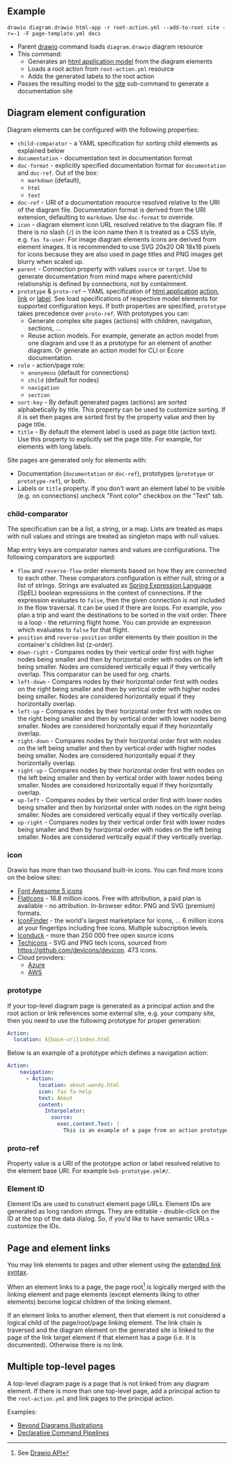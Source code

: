 ## Example

``drawio diagram.drawio html-app -r root-action.yml --add-to-root site -r=-1 -F page-template.yml docs``

* Parent [drawio](../index.html) command loads ``diagram.drawio`` diagram resource
* This command:
    * Generates an [html application model](https://html-app.models.nasdanika.org/index.html) from the diagram elements
    * Loads a root action from ``root-action.yml`` resource
    * Adds the generated labels to the root action
* Passes the resulting model to the [site](site/index.html) sub-command to generate a documentation site

## Diagram element configuration 

Diagram elements can be configured with the following properties:

* ``child-comparator`` - a YAML specification for sorting child elements as explained below
* ``documentation`` - documentation text in documentation format
* ``doc-format`` - explicitly specified documentation format for ``documentation`` and ``doc-ref``. Out of the box:
    * ``markdown`` (default), 
    * ``html``
    * ``text``
* ``doc-ref`` - URI of a documentation resource resolved relative to the URI of the diagram file. Documentation format is derived from the URI extension, defaulting to ``markdown``. Use ``doc-format`` to override.
* ``icon`` - diagram element icon URL resolved relative to the diagram file. If there is no slash (``/``) in the icon name then it is treated as a CSS style, e.g. ``fas fa-user``. 
For image diagram elements icons are derived from element images. It is recommended to use SVG 20x20 OR 18x18 pixels for icons because they are also used in page titles and PNG images get blurry when scaled up.
* ``parent`` - Connection property with values ``source`` or ``target``. Use to generate documentation from mind maps where parent/child relationship is defined by connections, not by containment.
* ``prototype`` & ``proto-ref`` – YAML specification of [html application](https://html-app.models.nasdanika.org/index.html) [action](https://html-app.models.nasdanika.org/references/eClassifiers/Action/index.html), [link](https://html-app.models.nasdanika.org/references/eClassifiers/Link/index.html) or [label](https://html-app.models.nasdanika.org/references/eClassifiers/Label/index.html). See load specifications of respective model elements for supported configuration keys. If both properties are specified, ``prototype`` takes precedence over ``proto-ref``. With prototypes you can:
    * Generate complex site pages (actions) with children, navigation, sections, ...
    * Reuse action models. For example, generate an action model from one diagram and use it as a prototype for an element of another diagram. Or generate an action model for CLI or Ecore documentation.
* ``role`` - action/page role:
    * ``anonymous`` (default for connections)
    * ``child`` (default for nodes)
    * ``navigation``
    * ``section``
* ``sort-key`` - By default generated pages (actions) are sorted alphabetically by title. This property can be used to customize sorting. If it is set then pages are sorted first by the property value and then by page title.
* ``title`` - By default the element label is used as page title (action text). Use this property to explicitly set the page title. For example, for elements with long labels.

Site pages are generated only for elements with:

* Documentation (``documentation`` or ``doc-ref``), prototypes (``prototype`` or ``prototype-ref``), or both.
* Labels or ``title`` property. If you don't want an element label to be visible (e.g. on connections) uncheck "Font color" checkbox on the "Text" tab.

### child-comparator

The specification can be a list, a string, or a map. Lists are treated as maps with null values and strings are treated as singleton maps with null values.

Map entry keys are comparator names and values are configurations. The following comparators are supported:

* ``flow`` and ``reverse-flow`` order elements based on how they are connected to each other. These comparators configuration is either null, string or a list of strings. Strings are evaluated as [Spring Expression Language](https://docs.spring.io/spring-framework/reference/core/expressions.html) (SpEL) boolean expressions in the context of connections. If the expression evaluates to ``false``, then the given connection is not included in the flow traversal. It can be used if there are loops. For example, you plan a trip and want the destinations to be sorted in the visit order. There is a loop - the returning flight home. You can provide an expression which evaluates to ``false`` for that flight.
* ``position`` and ``reverse-position`` order elements by their position in the container's children list (z-order).  
* ``down-right`` - Compares nodes by their vertical order first with higher nodes being smaller and then by horizontal order with nodes on the left being smaller. Nodes are considered vertically equal if they vertically overlap. This comparator can be used for org. charts.
* ``left-down`` - Compares nodes by their horizontal order first with nodes on the right being smaller and then by vertical order with higher nodes being smaller. Nodes are considered horizontally equal if they horizontally overlap. 
* ``left-up`` - Compares nodes by their horizontal order first with nodes on the right being smaller and then by vertical order with lower nodes being smaller. Nodes are considered horizontally equal if they horizontally overlap. 
* ``right-down`` - Compares nodes by their horizontal order first with nodes on the left being smaller and then by vertical order with higher nodes being smaller. Nodes are considered horizontally equal if they horizontally overlap. 
* ``right-up`` - Compares nodes by their horizontal order first with nodes on the left being smaller and then by vertical order with lower nodes being smaller. Nodes are considered horizontally equal if they horizontally overlap. 
* ``up-left`` - Compares nodes by their vertical order first with lower nodes being smaller and then by horizontal order with nodes on the right being smaller. Nodes are considered vertically equal if they vertically overlap. 
* ``up-right`` - Compares nodes by their vertical order first with lower nodes being smaller and then by horizontal order with nodes on the left being smaller. Nodes are considered vertically equal if they vertically overlap. 

### icon

Drawio has more than two thousand built-in icons. You can find more icons on the below sites:

* [Font Awesome 5 icons](https://fontawesome.com/v5/search?ic=free) 
* [FlatIcons](https://www.flaticon.com/pricing) - 16.8 million icons. Free with attribution, a paid plan is available - no attribution. In-browser editor. PNG and SVG (premium) formats.
* [IconFinder](https://www.iconfinder.com/) - the world's largest marketplace for icons, ... 6 million icons at your fingertips including free icons. Multiple subscription levels.
* [Iconduck](https://iconduck.com/) - more than 250 000 free open source icons
* [Techicons](https://techicons.dev/) - SVG and PNG tech icons, sourced from https://github.com/devicons/devicon. 473 icons. 
* Cloud providers:
    * [Azure](https://learn.microsoft.com/en-us/azure/architecture/icons/)
    * [AWS](https://aws.amazon.com/architecture/icons/)  

### prototype

If your top-level diagram page is generated as a principal action and the root action or link references some external site, e.g. your company site, then you need to use the following prototype for proper generation:

```yaml
Action:
  location: ${base-uri}index.html
```  

Below is an example of a prototype which defines a navigation action:

```yaml
Action:
    navigation:
      - Action:
          location: about-wendy.html
          icon: fas fa-help
          text: About
          content:
            Interpolator:
              source:
                exec.content.Text: |    
                  This is an example of a page from an action prototype.
```

### proto-ref

Property value is a URI of the prototype action or label resolved relative to the element base URI.
For example ``bob-prototype.yml#/``.
    
### Element ID 

Element IDs are used to construct element page URLs. 
Element IDs are generated as long random strings. 
They are editable - double-click on the ID at the top of the data dialog.
So, if you'd like to have semantic URLs - customize the IDs.      

## Page and element links

You may link elements to pages and other element using the [extended link syntax](https://docs.nasdanika.org/core/drawio/index.html#page-and-element-links).

When an element links to a page, the page root[^api] is logically merged with the linking element and page elements (except elements liking to other elements) become logical children of the linking element.

If an element links to another element, then that element is not considered a logical child of the page/root/page linking element. 
The link chain is traversed and the diagram element on the generated site is linked to the page of the link target element if that element has a page (i.e. it is documented). Otherwise there is no link.

[^api]: See [Drawio API](https://docs.nasdanika.org/core/drawio/index.html#api)

## Multiple top-level pages

A top-level diagram page is a page that is not linked from any diagram element. 
If there is more than one top-level page, add a principal action to the ``root-action.yml`` and link pages to the principal action.

Examples:

* [Beyond Diagrams Illustrations](https://nasdanika-demos.github.io/beyond-diagrams/index.html)
* [Declarative Command Pipelines](https://nasdanika-demos.github.io/declarative-command-pipelines/)
